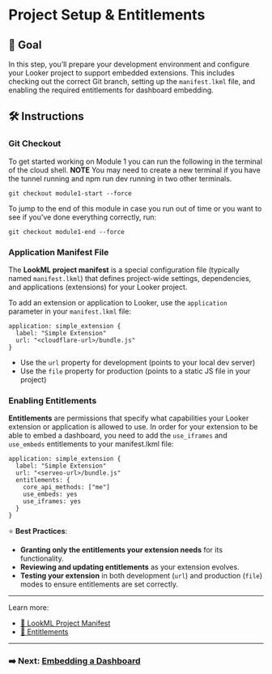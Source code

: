 # Project Setup & Entitlements

## 🎯 Goal

In this step, you’ll prepare your development environment and configure your Looker project to support embedded extensions. This includes checking out the correct Git branch, setting up the `manifest.lkml` file, and enabling the required entitlements for dashboard embedding.

## 🛠️ Instructions

### Git Checkout

To get started working on Module 1 you can run the following in the terminal of the cloud shell. **NOTE** You may need to create a new terminal if you have the tunnel running and npm run dev running in two other terminals.

```
git checkout module1-start --force
```
To jump to the end of this module in case you run out of time or you want to see if you've done everything correctly, run:

```
git checkout module1-end --force
```

### Application Manifest File

The **LookML project manifest** is a special configuration file (typically named `manifest.lkml`) that defines project-wide settings, dependencies, and applications (extensions) for your Looker project.

To add an extension or application to Looker, use the `application` parameter in your `manifest.lkml` file:

```lkml
application: simple_extension {
  label: "Simple Extension"
  url: "<cloudflare-url>/bundle.js"
}
```

- Use the `url` property for development (points to your local dev server)
- Use the `file` property for production (points to a static JS file in your project)

### Enabling Entitlements

**Entitlements** are permissions that specify what capabilities your Looker extension or application is allowed to use. In order for your extension to be able to embed a dashboard, you need to add the `use_iframes` and `use_embeds` entitlements to your manifest.lkml file:

```lkml
application: simple_extension {
  label: "Simple Extension"
  url: "<serveo-url>/bundle.js"
  entitlements: {
    core_api_methods: ["me"]
    use_embeds: yes
    use_iframes: yes
  }
}
```

⭐ **Best Practices**:
- **Granting only the entitlements your extension needs** for its functionality.
- **Reviewing and updating entitlements** as your extension evolves.
- **Testing your extension** in both development (`url`) and production (`file`) modes to ensure entitlements are set correctly.


---

Learn more:

- [📘 LookML Project Manifest](./glossary.md#looker-project-manifest)
- [📘 Entitlements](./glossary.md#entitlements)

---

### ➡️ Next: [Embedding a Dashboard](2-embedding-dashboard.md) 